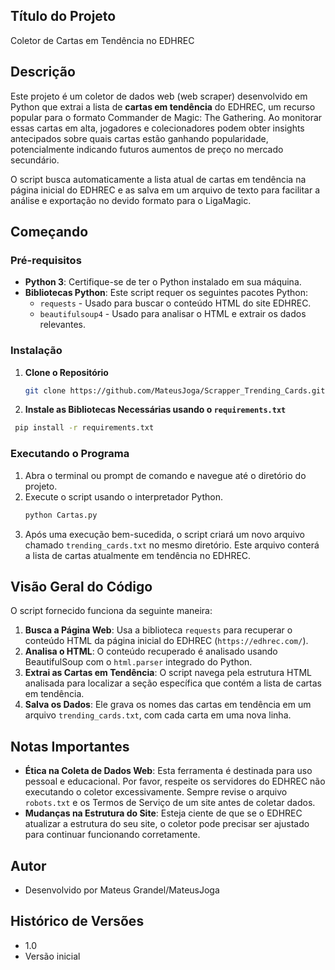 ## Título do Projeto

Coletor de Cartas em Tendência no EDHREC

## Descrição

Este projeto é um coletor de dados web (web scraper) desenvolvido em Python que extrai a lista de **cartas em tendência** do EDHREC, um recurso popular para o formato Commander de Magic: The Gathering. Ao monitorar essas cartas em alta, jogadores e colecionadores podem obter insights antecipados sobre quais cartas estão ganhando popularidade, potencialmente indicando futuros aumentos de preço no mercado secundário.

O script busca automaticamente a lista atual de cartas em tendência na página inicial do EDHREC e as salva em um arquivo de texto para facilitar a análise e exportação no devido formato para o LigaMagic.

## Começando

### Pré-requisitos

- **Python 3**: Certifique-se de ter o Python instalado em sua máquina.
- **Bibliotecas Python**: Este script requer os seguintes pacotes Python:
  - `requests` - Usado para buscar o conteúdo HTML do site EDHREC.
  - `beautifulsoup4` - Usado para analisar o HTML e extrair os dados relevantes.

### Instalação

1. **Clone o Repositório**
   ```bash
   git clone https://github.com/MateusJoga/Scrapper_Trending_Cards.git
   ```
3. **Instale as Bibliotecas Necessárias usando o `requirements.txt`**
  ```bash
   pip install -r requirements.txt
   ```
### Executando o Programa

1. Abra o terminal ou prompt de comando e navegue até o diretório do projeto.
2. Execute o script usando o interpretador Python.
   ```bash
   python Cartas.py
   ```
4. Após uma execução bem-sucedida, o script criará um novo arquivo chamado `trending_cards.txt` no mesmo diretório. Este arquivo conterá a lista de cartas atualmente em tendência no EDHREC.

## Visão Geral do Código

O script fornecido funciona da seguinte maneira:

1. **Busca a Página Web**: Usa a biblioteca `requests` para recuperar o conteúdo HTML da página inicial do EDHREC (`https://edhrec.com/`).
2. **Analisa o HTML**: O conteúdo recuperado é analisado usando BeautifulSoup com o `html.parser` integrado do Python.
3. **Extrai as Cartas em Tendência**: O script navega pela estrutura HTML analisada para localizar a seção específica que contém a lista de cartas em tendência.
4. **Salva os Dados**: Ele grava os nomes das cartas em tendência em um arquivo `trending_cards.txt`, com cada carta em uma nova linha.

## Notas Importantes

- **Ética na Coleta de Dados Web**: Esta ferramenta é destinada para uso pessoal e educacional. Por favor, respeite os servidores do EDHREC não executando o coletor excessivamente. Sempre revise o arquivo `robots.txt` e os Termos de Serviço de um site antes de coletar dados.
- **Mudanças na Estrutura do Site**: Esteja ciente de que se o EDHREC atualizar a estrutura do seu site, o coletor pode precisar ser ajustado para continuar funcionando corretamente.

## Autor

- Desenvolvido por Mateus Grandel/MateusJoga

## Histórico de Versões

- 1.0
- Versão inicial
